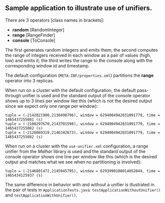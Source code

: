 ## Sample application to illustrate use of unifiers.

There are 3 operators [class names in brackets]:
+ **random**  [RandomInteger]
+ **range**   [RangeFinder]
+ **console** [ToConsole]

The first generates random integers and emits them; the second computes the range of
integers received in each window as a pair of values (high, low) and emits it; the
third writes the range to the console along with the corresponding window id and
timestamp.

The default configuration (`META-INF/properties.xml`) partitions the **range** operator
into 3 replicas.

When run on a cluster with the default configuration, the default pass-through unifier
is used and the standard output of the console operator shows up to 3 lines per window
like this (which is not the desired output since we expect only one range per window):
```
tuple = (-2142821900,2130498796), window = 6294004942831091779, time = 1465437255081 (s)
tuple = (-2108297670,2143701598), window = 6294004942831091779, time = 1465437255082 (s)
tuple = (-2128869319,2146342673), window = 6294004942831091779, time = 1465437255082 (s)
```
When run on a cluster with the `use-unifier.xml` configuration, a range unifier from the
_Malhar_ library is used and the standard output of the console operator shows one line
per window like this (which is the desired output and matches what we see when no
partitioning is involved):
```
tuple = (-2146801472,2145945795), window = 6293990108014052044, time = 1465434125937 (s)
```
The same difference in behavior with and without a unifier is illustrated in the pair
of tests in `ApplicationTests.java`: `testApplicationWithoutUnifier()` and
`testApplicationWithUnifier()`.

